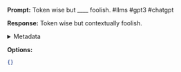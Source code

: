 **Prompt:**
Token wise but ____ foolish. #llms #gpt3 #chatgpt

**Response:**
Token wise but contextually foolish.

<details><summary>Metadata</summary>

- Duration: 1519 ms
- Datetime: 2023-09-02T17:00:40.928386
- Model: gpt-3.5-turbo-0613

</details>

**Options:**
```json
{}
```

